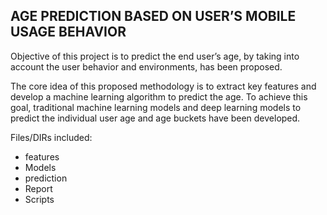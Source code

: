 
## AGE PREDICTION BASED ON USER’S MOBILE USAGE BEHAVIOR

Objective of this project is to predict the end user’s age, by taking into account the user behavior and environments, has been proposed. 

The core idea of this proposed methodology is to extract key features and develop a machine learning algorithm to predict the age.
To achieve this goal, traditional machine learning models and deep learning models to predict the individual user age and age buckets 
have been developed. 

Files/DIRs included:
  * features
  * Models
  * prediction
  * Report
  * Scripts
